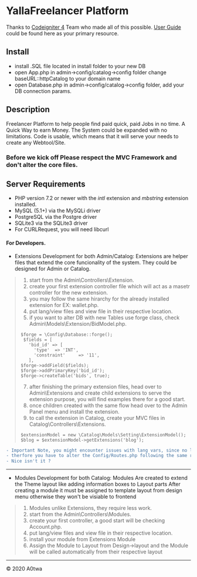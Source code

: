 # YallaFreelancer Platform 
Thanks to [Codeigniter 4](https://codeigniter.com) Team who made all of this possible. 
[User Guide](https://codeigniter.com/user_guide/index.html) could be found here as your primary resource.

## Install ##
* install .SQL file located in install folder to your new DB
* open App.php in admin->config/catalog->config folder change baseURL::httpCatalog to your domain name
* open Database.php in admin->config/catalog->config folder, add your DB connection params.

## Description ##
Freelancer Platform to help people find paid quick, paid Jobs in no time.
A Quick Way to earn Money.
The System could be expanded with no limitations.
Code is usable, which means that it will serve your needs to create any Webtool/Site.

### Before we kick off Please respect the MVC Framework and don't alter the core files. ######

## Server Requirements ##
* PHP version 7.2 or newer with the *intl* extension and *mbstring* extension installed.
* MySQL (5.1+) via the MySQLi driver
* PostgreSQL via the Postgre driver
* SQLite3 via the SQLite3 driver
* For CURLRequest, you will need libcurl
 
#### For Developers. ####
- Extensions Development for both Admin/Catalog:
Extensions are helper files that extend the core funcionality of the system.
They could be designed for Admin or Catalog.
> 1. start from the Admin\Controllers\Extension.
> 2. create your first extension controller file which will act as a masetr controller for the new extension.
> 3. you may follow the same hirarchy for the already installed extension for EX: wallet.php.
> 4. put lang/view files and view file in their respective location.
> 5. if you want to alter DB with new Tables use forge class, check Admin\Models\Extension/BidModel.php.
> <pre><code>$forge = \Config\Database::forge();
>  $fields = [
>    'bid_id' => [
>      'type'  => 'INT',
>      'constraint'     => '11',
>    ],
> $forge->addField($fields);
> $forge->addPrimaryKey('bid_id');
> $forge->createTable('bids', true);</code></pre>
> 7. after finishing the primary extension files, head over to Admin\Extensions and create child extensions to serve the extension purpose, you will find examples there for a good start.
> 6. once children created with the same flow head over to the Admin Panel menu and install the extension.
> 7. to call the extension in Catalog, create your MVC files in Catalog\Controllers\Extensions.
> <pre><code>$extensionModel = new \Catalog\Models\Setting\ExtensionModel();
> $blog = $extensionModel->getExtensions('blog');</code></pre>
```diff
- Important Note, you might encounter issues with lang vars, since no lang data vars are needed in controller.
- therfore you have to alter the Config/Routes.php following the same rules for correct routing.
- Nice isn't it ?
```
>
*****
- Modules Development for both Catalog:
Modules Are created to extend the Theme layout like adding information boxes to Layout parts 
After creating a module it must be assigned to template layout from design menu otherwise they won't be visiable to frontend
> 1. Modules unlike Extensions, they require less work.
> 2. start from the Admin\Controllers\Modules.
> 3. create your first controller, a good start will be checking Account.php.
> 4. put lang/view files and view file in their respective location.
> 5. install your module from Extensions Module 
> 10. Assign the Module to Layout from Design->layout and the Module will be called automatically from their respective layout
*****


<div class="footer">&copy; 2020 A0twa</div>
